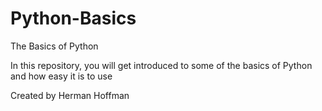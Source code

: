 # Python-Basics
The Basics of Python

In this repository, you will get introduced to some of the basics of Python and how easy it is to use

Created by Herman Hoffman
